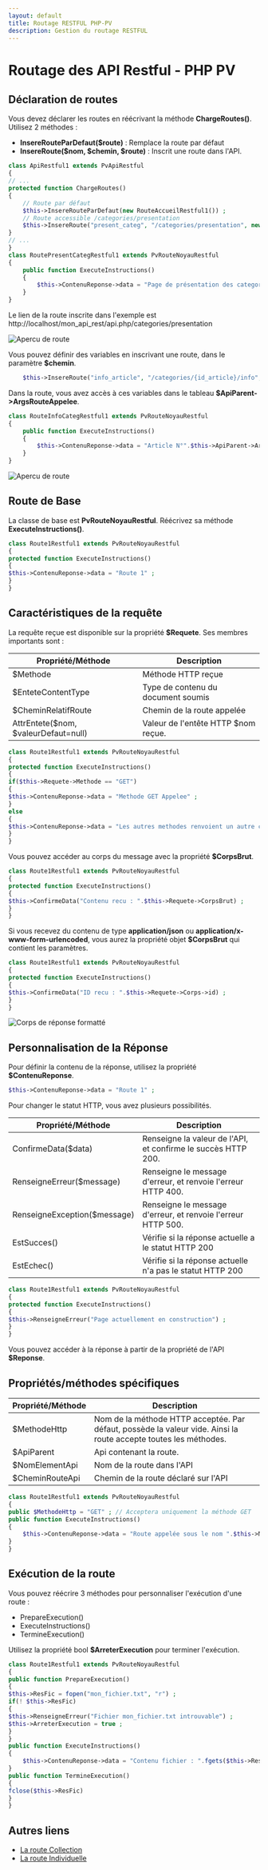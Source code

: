 ```yaml
---
layout: default
title: Routage RESTFUL PHP-PV
description: Gestion du routage RESTFUL
---
```


# Routage des API Restful - PHP PV

## Déclaration de routes

Vous devez déclarer les routes en réécrivant la méthode **ChargeRoutes()**. Utilisez 2 méthodes :

- **InsereRouteParDefaut(\$route)** : Remplace la route par défaut
- **InsereRoute(\$nom, \$chemin, \$route)** : Inscrit une route dans l'API.

```php
class ApiRestful1 extends PvApiRestful
{
// ...
protected function ChargeRoutes()
{
	// Route par défaut
	$this->InsereRouteParDefaut(new RouteAccueilRestful1()) ;
	// Route accessible /categories/presentation
	$this->InsereRoute("present_categ", "/categories/presentation", new RoutePresentCategRestful1()) ;
}
// ...
}
class RoutePresentCategRestful1 extends PvRouteNoyauRestful
{
	public function ExecuteInstructions()
	{
		$this->ContenuReponse->data = "Page de présentation des categories" ;
	}
}
```

Le lien de la route inscrite dans l'exemple est http://localhost/mon_api_rest/api.php/categories/presentation

![Apercu de route](../images/api_rest_inscrit_route1.png)

Vous pouvez définir des variables en inscrivant une route, dans le paramètre **\$chemin**.

```php
	$this->InsereRoute("info_article", "/categories/{id_article}/info", new RouteInfoCategRestful1()) ;
```

Dans la route, vous avez accès à ces variables dans le tableau **$ApiParent->ArgsRouteAppelee**.

```php
class RouteInfoCategRestful1 extends PvRouteNoyauRestful
{
	public function ExecuteInstructions()
	{
		$this->ContenuReponse->data = "Article N°".$this->ApiParent->ArgsRouteAppelee["id_article"] ;
	}
}
```

![Apercu de route](../images/api_rest_arg_route.png)

## Route de Base

La classe de base est **PvRouteNoyauRestful**. Réécrivez sa méthode **ExecuteInstructions()**.

```php
class Route1Restful1 extends PvRouteNoyauRestful
{
protected function ExecuteInstructions()
{
$this->ContenuReponse->data = "Route 1" ;
}
}
```

## Caractéristiques de la requête

La requête reçue est disponible sur la propriété **\$Requete**. Ses membres importants sont :

Propriété/Méthode | Description
------------ | -------------
\$Methode | Méthode HTTP reçue
\$EnteteContentType | Type de contenu du document soumis
\$CheminRelatifRoute | Chemin de la route appelée
AttrEntete(\$nom, \$valeurDefaut=null) | Valeur de l'entête HTTP \$nom reçue.

```php
class Route1Restful1 extends PvRouteNoyauRestful
{
protected function ExecuteInstructions()
{
if($this->Requete->Methode == "GET")
{
$this->ContenuReponse->data = "Methode GET Appelee" ;
}
else
{
$this->ContenuReponse->data = "Les autres methodes renvoient un autre contenu..." ;
}
}
```

Vous pouvez accéder au corps du message avec la propriété **\$CorpsBrut**.

```php
class Route1Restful1 extends PvRouteNoyauRestful
{
protected function ExecuteInstructions()
{
$this->ConfirmeData("Contenu recu : ".$this->Requete->CorpsBrut) ;
}
}
```

Si vous recevez du contenu de type **application/json** ou **application/x-www-form-urlencoded**, vous aurez la propriété objet **$CorpsBrut** qui contient les paramètres.

```php
class Route1Restful1 extends PvRouteNoyauRestful
{
protected function ExecuteInstructions()
{
$this->ConfirmeData("ID recu : ".$this->Requete->Corps->id) ;
}
}
```

![Corps de réponse formatté](../images/api_rest_corps_requete.png)

## Personnalisation de la Réponse

Pour définir la contenu de la réponse, utilisez la propriété **\$ContenuReponse**.

```php
$this->ContenuReponse->data = "Route 1" ;
```
Pour changer le statut HTTP, vous avez plusieurs possibilités.

Propriété/Méthode | Description
------------ | -------------
ConfirmeData(\$data) | Renseigne la valeur de l'API, et confirme le succès HTTP 200.
RenseigneErreur(\$message) | Renseigne le message d'erreur, et renvoie l'erreur HTTP 400.
RenseigneException(\$message) | Renseigne le message d'erreur, et renvoie l'erreur HTTP 500.
EstSucces() | Vérifie si la réponse actuelle a le statut HTTP 200
EstEchec() | Vérifie si la réponse actuelle n'a pas le statut HTTP 200

```php
class Route1Restful1 extends PvRouteNoyauRestful
{
protected function ExecuteInstructions()
{
$this->RenseigneErreur("Page actuellement en construction") ;
}
}
```

Vous pouvez accéder à la réponse à partir de la propriété de l'API **\$Reponse**.

## Propriétés/méthodes spécifiques

Propriété/Méthode | Description
------------ | -------------
\$MethodeHttp | Nom de la méthode HTTP acceptée. Par défaut, possède la valeur vide. Ainsi la route accepte toutes les méthodes.
\$ApiParent | Api contenant la route.
\$NomElementApi | Nom de la route dans l'API
\$CheminRouteApi | Chemin de la route déclaré sur l'API

```php
class Route1Restful1 extends PvRouteNoyauRestful
{
public $MethodeHttp = "GET" ; // Acceptera uniquement la méthode GET
public function ExecuteInstructions()
{
	$this->ContenuReponse->data = "Route appelée sous le nom ".$this->NomElementApi ;
}
}
```

## Exécution de la route

Vous pouvez réécrire 3 méthodes pour personnaliser l'exécution d'une route :

- PrepareExecution()
- ExecuteInstructions()
- TermineExecution()

Utilisez la propriété bool **\$ArreterExecution** pour terminer l'exécution.

```php
class Route1Restful1 extends PvRouteNoyauRestful
{
public function PrepareExecution()
{
$this->ResFic = fopen("mon_fichier.txt", "r") ;
if(! $this->ResFic)
{
$this->RenseigneErreur("Fichier mon_fichier.txt introuvable") ;
$this->ArreterExecution = true ;
}
}
public function ExecuteInstructions()
{
	$this->ContenuReponse->data = "Contenu fichier : ".fgets($this->ResFic) ;
}
public function TermineExecution()
{
fclose($this->ResFic)
}
}
```

## Autres liens

- [La route Collection](collection.html)
- [La route Individuelle](individuel.html)